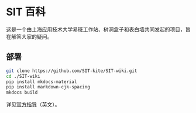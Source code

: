 # SIT 百科

这是一个由上海应用技术大学易班工作站、树洞盒子和表白墙共同发起的项目，旨在解答大家的疑问。


## 部署

``` bash
git clone https://github.com/SIT-kite/SIT-wiki.git
cd ./SIT-wiki
pip install mkdocs-material
pip install markdown-cjk-spacing
mkdocs build
```

详见[官方指导](https://squidfunk.github.io/mkdocs-material/getting-started/)（英文）。
